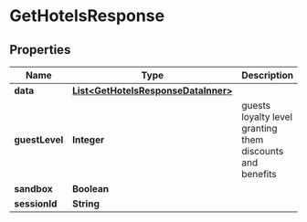 

# GetHotelsResponse


## Properties

| Name | Type | Description | Notes |
|------------ | ------------- | ------------- | -------------|
|**data** | [**List&lt;GetHotelsResponseDataInner&gt;**](GetHotelsResponseDataInner.md) |  |  [optional] |
|**guestLevel** | **Integer** | guests loyalty level granting them discounts and benefits  |  [optional] |
|**sandbox** | **Boolean** |  |  [optional] |
|**sessionId** | **String** |  |  [optional] |




